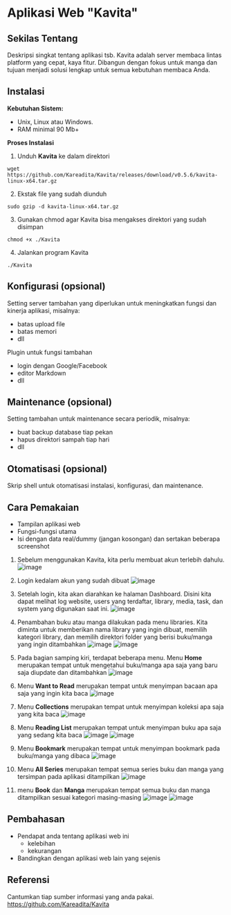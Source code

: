 # Aplikasi Web "Kavita"


## Sekilas Tentang

Deskripsi singkat tentang aplikasi tsb.
Kavita adalah server membaca lintas platform yang cepat, kaya fitur. Dibangun dengan fokus untuk manga dan tujuan menjadi solusi lengkap untuk semua kebutuhan membaca Anda.

## Instalasi

**Kebutuhan Sistem:**
- Unix, Linux atau Windows.
- RAM minimal 90 Mb+

**Proses Instalasi**
1. Unduh **Kavita** ke dalam direktori
```
wget https://github.com/Kareadita/Kavita/releases/download/v0.5.6/kavita-linux-x64.tar.gz
```
2. Ekstak file yang sudah diunduh
```
sudo gzip -d kavita-linux-x64.tar.gz
```
3. Gunakan chmod agar Kavita bisa mengakses direktori yang sudah disimpan
```
chmod +x ./Kavita
```
4. Jalankan program Kavita
```
./Kavita
```

## Konfigurasi (opsional)

Setting server tambahan yang diperlukan untuk meningkatkan fungsi dan kinerja aplikasi, misalnya:
- batas upload file
- batas memori
- dll

Plugin untuk fungsi tambahan
- login dengan Google/Facebook
- editor Markdown
- dll


##  Maintenance (opsional)

Setting tambahan untuk maintenance secara periodik, misalnya:
- buat backup database tiap pekan
- hapus direktori sampah tiap hari
- dll


## Otomatisasi (opsional)

Skrip shell untuk otomatisasi instalasi, konfigurasi, dan maintenance.


## Cara Pemakaian

- Tampilan aplikasi web
- Fungsi-fungsi utama
- Isi dengan data real/dummy (jangan kosongan) dan sertakan beberapa screenshot

1. Sebelum menggunakan Kavita, kita perlu membuat akun terlebih dahulu.
![image](https://user-images.githubusercontent.com/95017091/196713457-6941eecc-2c13-4e67-9ce9-f343e100c280.png)

2. Login kedalam akun yang sudah dibuat
![image](https://user-images.githubusercontent.com/95017091/196713937-96de4bec-adf2-4c52-88f7-29a0ed449cee.png)

3. Setelah login, kita akan diarahkan ke halaman Dashboard. Disini kita dapat melihat log website, users yang terdaftar, library, media, task, dan system yang digunakan saat ini.
![image](https://user-images.githubusercontent.com/95017091/196714356-56188016-1dcf-4eb4-8165-8c5c86b03644.png)

4. Penambahan buku atau manga dilakukan pada menu libraries. Kita diminta untuk memberikan nama library yang ingin dibuat, memilih kategori library, dan memilih direktori folder yang berisi buku/manga yang ingin ditambahkan
![image](https://user-images.githubusercontent.com/95017091/196715404-cce117d6-9f2e-4591-99d6-5ebbeefb1335.png)
![image](https://user-images.githubusercontent.com/95017091/196715492-10a0b9c4-f8ed-4525-a13b-166091f15d17.png)

5. Pada bagian samping kiri, terdapat beberapa menu. Menu **Home** merupakan tempat untuk mengetahui buku/manga apa saja yang baru saja diupdate dan ditambahkan
![image](https://user-images.githubusercontent.com/95017091/196716634-503a4c25-d666-442b-aa2e-87a02cbb7c3a.png)

6. Menu **Want to Read** merupakan tempat untuk menyimpan bacaan apa saja yang ingin kita baca
![image](https://user-images.githubusercontent.com/95017091/196717148-ae3dcc45-dc81-4466-b9ad-ad221e2951f4.png)

7. Menu **Collections** merupakan tempat untuk menyimpan koleksi apa saja yang kita baca
![image](https://user-images.githubusercontent.com/95017091/196717442-e941a4e3-a069-4dc5-b15d-389f888c5359.png)

8. Menu **Reading List** merupakan tempat untuk menyimpan buku apa saja yang sedang kita baca
![image](https://user-images.githubusercontent.com/95017091/196717885-f50c4fbf-1ac3-468e-b265-e32df35cdd1f.png)
![image](https://user-images.githubusercontent.com/95017091/196718134-8f82ab63-59cf-4ece-9792-0159e05d0b34.png)

9. Menu **Bookmark** merupakan tempat untuk menyimpan bookmark pada buku/manga yang dibaca
![image](https://user-images.githubusercontent.com/95017091/196719286-57a9a66a-b618-43f1-b0e5-3e12eda57e19.png)

10. Menu **All Series** merupakan tempat semua series buku dan manga yang tersimpan pada aplikasi ditampilkan
![image](https://user-images.githubusercontent.com/95017091/196719997-83fd8ee0-3f82-456b-979c-4cb8ffb503c8.png)

11. menu **Book** dan **Manga** merupakan tempat semua buku dan manga ditampilkan sesuai kategori masing-masing
![image](https://user-images.githubusercontent.com/95017091/196720353-8327c98e-a3fd-45cc-960a-5522e709528e.png)
![image](https://user-images.githubusercontent.com/95017091/196720433-cd47f7d9-e649-4d23-9b5c-560a87501b62.png)



## Pembahasan

- Pendapat anda tentang aplikasi web ini
    - kelebihan
    - kekurangan
- Bandingkan dengan aplikasi web lain yang sejenis


## Referensi

Cantumkan tiap sumber informasi yang anda pakai.
https://github.com/Kareadita/Kavita
